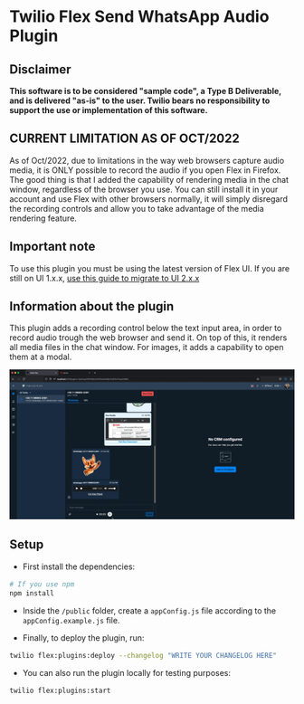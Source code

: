 # Twilio Flex Send WhatsApp Audio Plugin

## Disclaimer

**This software is to be considered "sample code", a Type B Deliverable, and is delivered "as-is" to the user. Twilio bears no responsibility to support the use or implementation of this software.**

## CURRENT LIMITATION AS OF OCT/2022

As of Oct/2022, due to limitations in the way web browsers capture audio media, it is ONLY possible to record the audio if you open Flex in Firefox. The good thing is that I added the capability of rendering media in the chat window, regardless of the browser you use. You can still install it in your account and use Flex with other browsers normally, it will simply disregard the recording controls and allow you to take advantage of the media rendering feature.

## Important note

To use this plugin you must be using the latest version of Flex UI. If you are still on UI 1.x.x, [use this guide to migrate to UI 2.x.x](https://www.twilio.com/docs/flex/developer/plugins/migration-guide)

## Information about the plugin

This plugin adds a recording control below the text input area, in order to record audio trough the web browser and send it. On top of this, it renders all media files in the chat window. For images, it adds a capability to open them at a modal.

![demo](demo.gif)

## Setup

- First install the dependencies:

```bash
# If you use npm
npm install
```

- Inside the `/public` folder, create a `appConfig.js` file according to the `appConfig.example.js` file.

- Finally, to deploy the plugin, run:

```bash
twilio flex:plugins:deploy --changelog "WRITE YOUR CHANGELOG HERE"
```

- You can also run the plugin locally for testing purposes:

```bash
twilio flex:plugins:start
```
